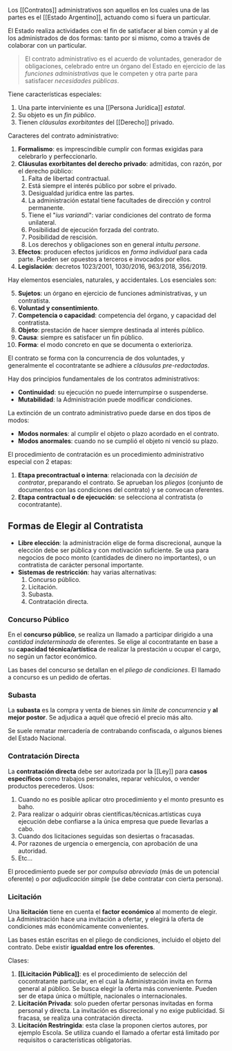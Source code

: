 Los [[Contratos]] administrativos son aquellos en los cuales una de las partes es el [[Estado Argentino]], actuando como si fuera un particular.

El Estado realiza actividades con el fin de satisfacer al bien común y al de los administrados de dos formas: tanto por si mismo, como a través de colaborar con un particular.

> El contrato administrativo es el acuerdo de voluntades, generador de obligaciones, celebrado entre un órgano del Estado en ejercicio de las *funciones administrativas* que le competen y otra parte para satisfacer *necesidades públicas*.

Tiene características especiales:

1. Una parte interviniente es una [[Persona Jurídica]] *estatal*.
2. Su objeto es un *fin público*.
3. Tienen *cláusulas exorbitantes* del [[Derecho]] privado.

Caracteres del contrato administrativo:

1. **Formalismo**: es imprescindible cumplir con formas exigidas para celebrarlo y perfeccionarlo.
2. **Cláusulas exorbitantes del derecho privado**: admitidas, con razón, por el derecho público:
	1. Falta de libertad contractual.
	2. Está siempre el interés público por sobre el privado.
	3. Desigualdad jurídica entre las partes.
	4. La administración estatal tiene facultades de dirección y control permanente.
	5. Tiene el "*ius variandi*": variar condiciones del contrato de forma unilateral.
	6. Posibilidad de ejecución forzada del contrato.
	7. Posibilidad de rescisión.
	8. Los derechos y obligaciones son en general *intuitu persone*.
3. **Efectos**: producen efectos jurídicos en *forma individual* para cada parte. Pueden ser opuestos a terceros e invocados por ellos.
4. **Legislación**: decretos 1023/2001, 1030/2016, 963/2018, 356/2019.

Hay elementos esenciales, naturales, y accidentales. Los esenciales son:

5. **Sujetos**: un órgano en ejercicio de funciones administrativas, y un contratista.
6. **Voluntad y consentimiento**.
7. **Competencia o capacidad**: competencia del órgano, y capacidad del contratista.
8. **Objeto**: prestación de hacer siempre destinada al interés público.
9. **Causa**: siempre es satisfacer un fin público.
10. **Forma**: el modo concreto en que se documenta o exterioriza.

El contrato se forma con la concurrencia de dos voluntades, y generalmente el cocontratante se adhiere a *cláusulas pre-redactadas*.

Hay dos principios fundamentales de los contratos administrativos:

- **Continuidad**: su ejecución no puede interrumpirse o suspenderse.
- **Mutabilidad**: la Administración puede modificar condiciones.

La extinción de un contrato administrativo puede darse en dos tipos de modos:

- **Modos normales**: al cumplir el objeto o plazo acordado en el contrato.
- **Modos anormales**: cuando no se cumplió el objeto ni venció su plazo.

El procedimiento de contratación es un procedimiento administrativo especial con 2 etapas:

1. **Etapa precontractual o interna**: relacionada con la *decisión de contratar*, preparando el contrato. Se aprueban los *pliegos* (conjunto de documentos con las condiciones del contrato) y se convocan oferentes.
2. **Etapa contractual o de ejecución**: se selecciona al contratista (o cocontratante).

## Formas de Elegir al Contratista

- **Libre elección**: la administración elige de forma discrecional, aunque la elección debe ser pública y con motivación suficiente. Se usa para negocios de poco monto (cantidades de dinero no importantes), o un contratista de carácter personal importante.
- **Sistemas de restricción**: hay varias alternativas:
	1. Concurso público.
	2. Licitación.
	3. Subasta.
	4. Contratación directa.

### Concurso Público

En el **concurso público**, se realiza un llamado a participar dirigido a una *cantidad indeterminada* de oferentes. Se elige al cocontratante en base a su **capacidad técnica/artística** de realizar la prestación u ocupar el cargo, no según un factor económico.

Las bases del concurso se detallan en el *pliego de condiciones*. El llamado a concurso es un pedido de ofertas.

### Subasta

La **subasta** es la compra y venta de bienes sin *límite de concurrencia* y **al mejor postor**. Se adjudica a aquél que ofreció el precio más alto.

Se suele rematar mercadería de contrabando confiscada, o algunos bienes del Estado Nacional.

### Contratación Directa

La **contratación directa** debe ser autorizada por la [[Ley]] para **casos específicos** como trabajos personales, reparar vehículos, o vender productos perecederos. Usos:

1. Cuando no es posible aplicar otro procedimiento y el monto presunto es baho.
2. Para realizar o adquirir obras científicas/técnicas.artísticas cuya ejecución debe confiarse a la única empresa que puede llevarlas a cabo.
3. Cuando dos licitaciones seguidas son desiertas o fracasadas.
4. Por razones de urgencia o emergencia, con aprobación de una autoridad.
5. Etc...

El procedimiento puede ser por *compulsa abreviada* (más de un potencial oferente) o por *adjudicación simple* (se debe contratar con cierta persona).

### Licitación

Una **licitación** tiene en cuenta el **factor económico** al momento de elegir. La Administración hace una invitación a ofertar, y elegirá la oferta de condiciones más económicamente convenientes.

Las bases están escritas en el pliego de condiciones, incluido el objeto del contrato. Debe existir **igualdad entre los oferentes**.

Clases:

1. **[[Licitación Pública]]**: es el procedimiento de selección del cocontratante particular, en el cual la Administración invita en forma general al público. Se busca elegir la oferta más conveniente. Pueden ser de etapa única o múltiple, nacionales o internacionales.
2. **Licitación Privada**: solo pueden ofertar personas invitadas en forma personal y directa. La invitación es discrecional y no exige publicidad. Si fracasa, se realiza una contratación directa.
3. **Licitación Restringida**: esta clase la proponen ciertos autores, por ejemplo Escola. Se utiliza cuando el llamado a ofertar está limitado por requisitos o características obligatorias.
